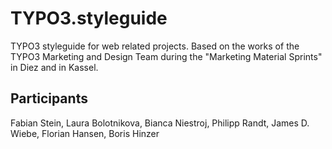 # TYPO3.styleguide

TYPO3 styleguide for web related projects.
Based on the works of the TYPO3 Marketing and Design Team during the "Marketing Material Sprints" in Diez and in Kassel.

Participants
------------
Fabian Stein, Laura Bolotnikova, Bianca Niestroj, Philipp Randt, James D. Wiebe, Florian Hansen, Boris Hinzer

